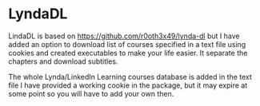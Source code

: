 # LyndaDL

LindaDL is based on https://github.com/r0oth3x49/lynda-dl but I have added an option to download list of courses specified in a text file using cookies and created executables to make your life easier. It separate the chapters and download subtitles.

The whole Lynda/LinkedIn Learning courses database is added in the text file
I have provided a working cookie in the package, but it may expire at some point so you will have to add your own then.
